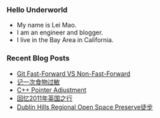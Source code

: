 ### Hello Underworld

- My name is Lei Mao.
- I am an engineer and blogger.
- I live in the Bay Area in California.


### Recent Blog Posts

<!-- BLOG-POST-LIST:START -->
- [Git Fast-Forward VS Non-Fast-Forward](https://leimao.github.io/blog/Git-Fast-Forward-VS-Non-Fast-Forward/)
- [记一次食物过敏](https://leimao.github.io/essay/%E8%AE%B0%E4%B8%80%E6%AC%A1%E9%A3%9F%E7%89%A9%E8%BF%87%E6%95%8F/)
- [C++ Pointer Adjustment](https://leimao.github.io/blog/CPP-Pointer-Adjustment/)
- [回忆2011年英国之行](https://leimao.github.io/essay/%E5%9B%9E%E5%BF%862011%E5%B9%B4%E8%8B%B1%E5%9B%BD%E4%B9%8B%E8%A1%8C/)
- [Dublin Hills Regional Open Space Preserve徒步](https://leimao.github.io/life/Dublin-Hills-Regional-Open-Space-Preserve/)
<!-- BLOG-POST-LIST:END -->
